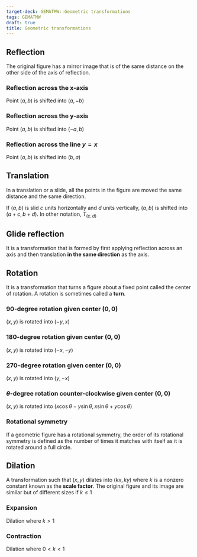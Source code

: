 ```yaml
---
target-deck: GEMATMW::Geometric transformations
tags: GEMATMW
draft: true
title: Geometric transformations
---
```


## Reflection

The original figure has a mirror image that is of the same distance on the other side of the axis of reflection.

<!--ID: 1707552691697-->

### Reflection across the x-axis

Point $(a, b)$ is shifted into $(a, -b)$

<!--ID: 1707552691702-->

### Reflection across the y-axis

Point $(a, b)$ is shifted into $(-a, b)$

<!--ID: 1707552691707-->

### Reflection across the line $y=x$

Point $(a, b)$ is shifted into $(b, a)$

<!--ID: 1707552691711-->

## Translation

In a translation or a slide, all the points in the figure are moved the same distance and the same direction.

If $(a, b)$ is slid $c$ units horizontally and $d$ units vertically, $(a, b)$ is shifted into $(a + c, b +d)$. In other notation, $T_{(c,d)}$

<!--ID: 1707552691716-->

## Glide reflection

It is a transformation that is formed by first applying reflection across an axis and then translation **in the same direction** as the axis.

<!--ID: 1707552691720-->

## Rotation

It is a transformation that turns a figure about a fixed point called the center of rotation. A rotation is sometimes called a **turn**.

<!--ID: 1707552691724-->

### 90-degree rotation given center $(0,0)$

$(x,y)$ is rotated into $(-y,x)$

<!--ID: 1707552691728-->

### 180-degree rotation given center $(0,0)$

$(x,y)$ is rotated into $(-x,-y)$

<!--ID: 1707552691732-->

### 270-degree rotation given center $(0,0)$

$(x,y)$ is rotated into $(y,-x)$

<!--ID: 1707552691736-->

### $\theta$-degree rotation counter-clockwise given center $(0,0)$

$(x,y)$ is rotated into $(x \cos \theta - y \sin \theta, x \sin \theta + y \cos \theta)$

<!--ID: 1707552691740-->

### Rotational symmetry

If a geometric figure has a rotational symmetry, the order of its rotational symmetry is defined as the number of times it matches with itself as it is rotated around a full circle.

<!--ID: 1707552691745-->

## Dilation

A transformation such that $(x, y)$ dilates into $(kx, ky)$ where $k$ is a nonzero constant known as the **scale factor**. The original figure and its image are similar but of different sizes if $k\leq 1$

<!--ID: 1707552691748-->

### Expansion

Dilation where $k>1$

<!--ID: 1707552691752-->

### Contraction

Dilation where $0<k<1$

<!--ID: 1707552691756-->
